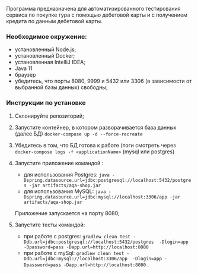 Программа предназначена для автоматизированного тестирования сервиса по покупке тура с помощью дебетовой карты и с получением кредита
по данным дебетовой карты. 
     
### Необходимое окружение: 
 * установленный Node.js;
 * установленный  Docker;
 * установленная IntelliJ IDEA;
 * Java 11
 * браузер
 * убедитесь, что  порты  8080, 9999 и 5432 или 3306 (в зависимости от выбранной базы данных) свободны; 

### Инструкции по установке 
1. Склонируйте репозиторий;
1. Запустите контейнер, в котором разворачивается база данных (далее БД) `docker-compose up -d --force-recreate`
1. Убедитесь в том, что БД готова к работе (логи смотреть через `docker-compose logs -f <applicationName>` (mysql или postgres)  
1. Запустите приложение командой :
    * для использования Postgres: `java -Dspring.datasource.url=jdbc:postgresql://localhost:5432/postgres -jar artifacts/aqa-shop.jar` 
    * для использования MySQL: `java -Dspring.datasource.url=jdbc:mysql://localhost:3306/app -jar artifacts/aqa-shop.jar` 
     
   Приложение запускается на порту 8080; 
   
1. Запустите тесты командой: 
    * при работе с postgres: `gradlew clean test -Ddb.url=jdbc:postgresql://localhost:5432/postgres  -Dlogin=app -Dpassword=pass -Dapp.url=http://localhost:8080` 
    * при работе с mySql: `gradlew clean test -Ddb.url=jdbc:mysql://localhost:3306/app  -Dlogin=app -Dpassword=pass -Dapp.url=http://localhost:8080` .
  